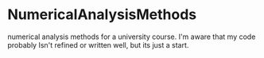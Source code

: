 # NumericalAnalysisMethods
numerical analysis methods for a university course.
I'm aware that my code probably Isn't refined or written well, but its just a start.
